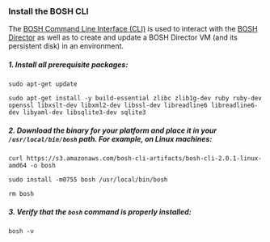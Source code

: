 ### Install the BOSH CLI

The [BOSH Command Line Interface (CLI)](https://bosh.io/docs/cli-v2.html) is used to interact with the 
[BOSH Director](https://bosh.io/docs/bosh-components.html) as well as to create and update a BOSH Director VM 
(and its persistent disk) in an environment. 

##### 1. Install all prerequisite packages:

```exec
sudo apt-get update
  
sudo apt-get install -y build-essential zlibc zlib1g-dev ruby ruby-dev openssl libxslt-dev libxml2-dev libssl-dev libreadline6 libreadline6-dev libyaml-dev libsqlite3-dev sqlite3
```

##### 2. Download the binary for your platform and place it in your `/usr/local/bin/bosh` path. For example, on Linux machines:

```exec
curl https://s3.amazonaws.com/bosh-cli-artifacts/bosh-cli-2.0.1-linux-amd64 -o bosh
  
sudo install -m0755 bosh /usr/local/bin/bosh
  
rm bosh
```

##### 3. Verify that the `bosh` command  is properly installed:
```exec
bosh -v
```



